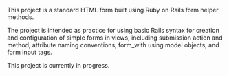 
This project is a standard HTML form built using Ruby on Rails form helper methods.

The project is intended as practice for using basic Rails syntax for creation and configuration of simple forms in views, including submission action and method, attribute naming conventions, form_with using model objects, and form input tags.

This project is currently in progress.
